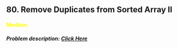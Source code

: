 ## 80. Remove Duplicates from Sorted Array II
#### <font color="yellow">Medium</font>
##### Problem description: <a href="https://leetcode.com/problems/remove-duplicates-from-sorted-arrai-ii/">Click Here</a>